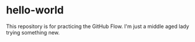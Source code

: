# hello-world
This repository is for practicing the GitHub Flow.
I'm just a middle aged lady trying something new.
